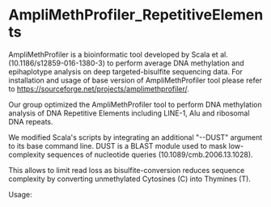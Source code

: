 # AmpliMethProfiler_RepetitiveElements
AmpliMethProfiler is a bioinformatic tool developed by Scala et al. (10.1186/s12859-016-1380-3) to perform average DNA methylation and epihaplotype analysis on deep targeted-bisulfite sequencing data.
For installation and usage of base version of AmpliMethProfiler tool please refer to https://sourceforge.net/projects/amplimethprofiler/.

Our group optimized the AmpliMethProfiler tool to perform DNA methylation analysis of DNA Repetitive Elements including LINE-1, Alu and ribosomal DNA repeats. 

We modified Scala's scripts by integrating an additional "--DUST" argument to its base command line. DUST is a BLAST module used to mask low-complexity sequences of nucleotide queries (10.1089/cmb.2006.13.1028). 

This allows to limit read loss as bisulfite-conversion reduces sequence complexity by converting unmethylated Cytosines (C) into Thymines (T).

Usage: 
